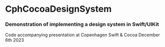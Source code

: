 # CphCocoaDesignSystem

### Demonstration of implementing a design system in Swift/UIKit

Code accompanying presentation at Copenhagen Swift & Cocoa December 6th 2023
